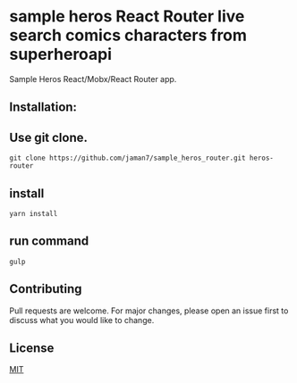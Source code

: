 # sample heros React Router live search comics characters from superheroapi

Sample Heros React/Mobx/React Router app.

## Installation:

## Use git clone.
```
git clone https://github.com/jaman7/sample_heros_router.git heros-router
```
## install
```
yarn install
```

## run command

```
gulp
```

## Contributing
Pull requests are welcome. For major changes, please open an issue first to discuss what you would like to change.

## License
[MIT](https://choosealicense.com/licenses/mit/)

